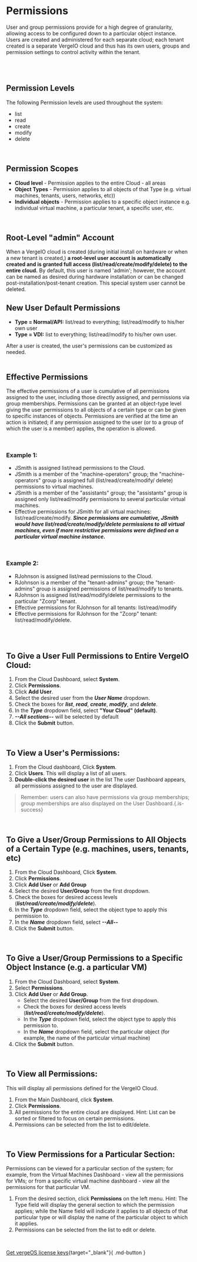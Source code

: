 

# Permissions

User and group permissions provide for a high degree of granularity, allowing access to be configured down to a particular object instance. Users are created and administered for each separate cloud; each tenant created is a separate VergeIO cloud and thus has its own users, groups and permission settings to control activity within the tenant.

<br>
<br>

## Permission Levels

The following Permission levels are used throughout the system:

-   list
-   read
-   create
-   modify
-   delete

<br>

## Permission Scopes

-   **Cloud level** - Permission applies to the entire Cloud - all areas
-   **Object Types** - Permission applies to all objects of that Type (e.g. virtual machines, tenants, users, networks, etc))
-   **Individual objects** - Permission applies to a specific object instance e.g. individual virtual machine, a particular tenant, a specific user, etc.

<br>


## Root-Level "admin" Account

When a VergeIO cloud is created (during initial install on hardware or when a new tenant is created,) **a root-level user account is automatically created and is granted full access (list/read/create/modify/delete) to the entire cloud.** By default, this user is named 'admin'; however, the account can be named as desired during hardware installation or can be changed post-installation/post-tenant creation. This special system user cannot be deleted.
<br>


## New User Default Permissions

-   **Type = Normal/API:** list/read to everything; list/read/modify to his/her own user
-   **Type = VDI:** list to everything; list/read/modify to his/her own user.

After a user is created, the user's permissions can be customized as needed.
<br>
<br>

## Effective Permissions

The effective permissions of a user is cumulative of all permissions assigned to the user, including those directly assigned, and permissions via group memberships. Permissions can be granted at an object-type level giving the user permissions to all objects of a certain type or can be given to specific instances of objects. Permissions are verified at the time an action is initiated; if any permission assigned to the user (or to a group of which the user is a member) applies, the operation is allowed.

<br>

### Example 1:

-   JSmith is assigned list/read permissions to the Cloud.
-   JSmith is a member of the "machine-operators" group; the "machine-operators" group is assigned full (list/read/create/modify/ delete) permissions to virtual machines.
-   JSmith is a member of the "assistants" group; the "assistants" group is assigned only list/read/modify permissions to several particular virtual machines.
-   Effective permissions for JSmith for all virtual machines: list/read/create/modify.
   ***Since permissions are cumulative, JSmith would have list/read/create/modify/delete permissions to all virtual machines, even if more restrictive permissions were defined on a particular virtual machine instance.***
<br>

### Example 2:

-   RJohnson is assigned list/read permissions to the Cloud.
-   RJohnson is a member of the "tenant-admins" group; the "tenant-admins" group is assigned permissions of list/read/modify to tenants.
-   RJohnson is assigned list/read/modify/delete permissions to the particular "Zcorp" tenant.
-   Effective permissions for RJohnson for all tenants: list/read/modify
-   Effective permissions for RJohnson for the "Zcorp" tenant: list/read/modify/delete.


<br>
<br>

## To Give a User Full Permissions to Entire VergeIO Cloud:

1.  From the Cloud Dashboard, select **System**.
2.  Click **Permissions**.
3.  Click **Add User**.
4.  Select the desired user from the ***User Name*** dropdown.
5.  Check the boxes for ***list***, ***read***, ***create***, ***modify***, and ***delete***.
6.  In the ***Type*** dropdown field, select **"Your Cloud" (default)**.
7.  ***\--All sections--*** will be selected by default
8.  Click the **Submit** button.
<br>


## To View a User's Permissions:

1.  From the Cloud dashboard, Click **System**.
2.  Click **Users**. This will display a list of all users.
3.  **Double-click the desired user** in the list The user Dashboard appears, all permissions assigned to the user are displayed. 

> Remember: users can also have permissions via group memberships; group memberships are also displayed on the User Dashboard.{.is-success}

<br>


## To Give a User/Group Permissions to All Objects of a Certain Type (e.g. machines, users, tenants, etc)

1.  From the Cloud Dashboard, Click **System**.
2.  Click **Permissions**.
3.  Click **Add User** or **Add Group**
4.  Select the desired **User/Group** from the first dropdown.
5.  Check the boxes for desired access levels (***list/read/create/modify/delete***).
6.  In the ***Type*** dropdown field, select the object type to apply this permission to.
7.  In the ***Name*** dropdown field, select ***\--All--***
8.  Click the **Submit** button.
<br>


## To Give a User/Group Permissions to a Specific Object Instance (e.g. a particular VM)

1.  From the Cloud Dashboard, select **System**.
2.  Select **Permissions**.
3.  Click **Add User** or **Add Group**.
    -   Select the desired **User/Group** from the first dropdown.
    -   Check the boxes for desired access levels (***list/read/create/modify/delete***).
    -   In the ***Type*** dropdown field, select the object type to apply this permission to.
    -   In the ***Name*** dropdown field, select the particular object (for example, the name of the particular virtual machine)
4.  Click the **Submit** button.
<br>


## To View all Permissions:
This will display all permissions defined for the VergeIO Cloud.
1.  From the Main Dashboard, click **System**.
2.  Click **Permissions**.
3.  All permissions for the entire cloud are displayed. Hint: List can be sorted or filtered to focus on certain permissions.
4.  Permissions can be selected from the list to edit/delete.
<br>


##  To View Permissions for a Particular Section:
Permissions can be viewed for a particular section of the system; for example, from the Virtual Machines Dashboard - view all the permissions for VMs; or from a specific virtual machine dashboard - view all the permissions for that particular VM.

1.  From the desired section, click **Permissions** on the left menu. Hint: The Type field will display the general section to which the permission applies; while the Name field will indicate it applies to all objects of that particular type or will display the name of the particular object to which it applies.
2.  Permissions can be selected from the list to edit or delete.

<br>

[Get vergeOS license keys](https://www.verge.io/test-drive){target="_blank"}{ .md-button }